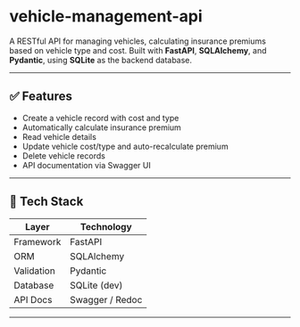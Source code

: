 # vehicle-management-api
A RESTful API for managing vehicles, calculating insurance premiums based on vehicle type and cost. Built with **FastAPI**, **SQLAlchemy**, and **Pydantic**, using **SQLite** as the backend database.

---

## ✅ Features

- Create a vehicle record with cost and type
- Automatically calculate insurance premium
- Read vehicle details
- Update vehicle cost/type and auto-recalculate premium
- Delete vehicle records
- API documentation via Swagger UI

---

## 🚀 Tech Stack

| Layer       | Technology        |
|-------------|-------------------|
| Framework   | FastAPI           |
| ORM         | SQLAlchemy        |
| Validation  | Pydantic          |
| Database    | SQLite (dev)      |
| API Docs    | Swagger / Redoc   |

---

